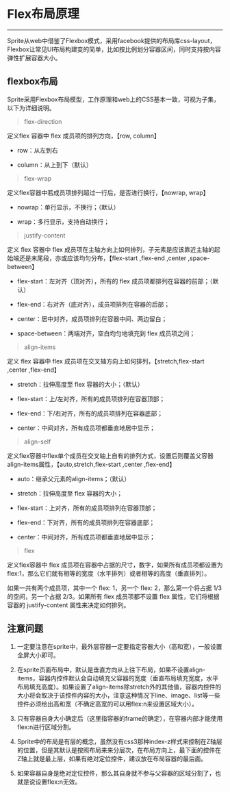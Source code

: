<h1>Flex布局原理</h1>

----------

Sprite从web中借鉴了Flexbox模式，采用facebook提供的布局库css-layout，Flexbox让常见UI布局构建变的简单，比如按比例划分容器区间，同时支持按内容弹性扩展容器大小。  

## flexbox布局

Sprite采用Flexbox布局模型，工作原理和web上的CSS基本一致，可视为子集，以下为详细说明。  

> flex-direction  

定义flex 容器中 flex 成员项的排列方向，【row, column】  

- row：从左到右  

- column：从上到下（默认）  


> flex-wrap  

定义flex容器中若成员项排列超过一行后，是否进行换行，【nowrap, wrap】  

- nowrap：单行显示，不换行；（默认）  

- wrap：多行显示，支持自动换行；  


> justify-content

定义 flex 容器中 flex 成员项在主轴方向上如何排列，子元素是应该靠近主轴的起始端还是末尾段，亦或应该均匀分布，【flex-start ,flex-end ,center ,space-between】  

- flex-start：左对齐（顶对齐），所有的 flex 成员项都排列在容器的前部；（默认）  

- flex-end：右对齐（底对齐），成员项排列在容器的后部；  

- center：居中对齐，成员项排列在容器中间、两边留白；  

- space-between：两端对齐，空白均匀地填充到 flex 成员项之间；


> align-items  

定义 flex 容器中 flex 成员项在交叉轴方向上如何排列，【stretch,flex-start ,center ,flex-end】  

- stretch：拉伸高度至 flex 容器的大小；（默认）  

- flex-start：上/左对齐，所有的成员项排列在容器顶部；  

 - flex-end：下/右对齐，所有的成员项排列在容器底部；  

-  center：中间对齐，所有成员项都垂直地居中显示；



> align-self  

定义flex容器中flex单个成员在交叉轴上自有的排列方式，设置后则覆盖父容器align-items属性，【auto,stretch,flex-start ,center ,flex-end】
-   auto：继承父元素的align-items；（默认）  

-   stretch：拉伸高度至 flex 容器的大小；  
 
-   flex-start：上对齐，所有的成员项排列在容器顶部；  

-   flex-end：下对齐，所有的成员项排列在容器底部；  

-   center：中间对齐，所有成员项都垂直地居中显示；  


> flex  

定义flex容器中 flex 成员项在容器中占据的尺寸，数字，如果所有成员项都设置为 flex:1，那么它们就有相等的宽度（水平排列）或者相等的高度（垂直排列）。  

如果一共有两个成员项，其中一个 flex: 1，另一个 flex: 2，那么第一个将占据 1/3 的空间，另一个占据 2/3。如果所有 flex 成员项都不设置 flex 属性，它们将根据容器的 justify-content 属性来决定如何排列。


## 注意问题

1.	一定要注意在sprite中，最外层容器一定要指定容器大小（高和宽），一般设置全屏大小即可。  

2.	在sprite页面布局中，默认是垂直方向从上往下布局，如果不设置align-items，容器内控件默认会自动填充父容器的宽度（垂直布局填充宽度，水平布局填充高度）。如果设置了align-items除stretch外的其他值，容器内控件的大小将会取决于该控件内容的大小，注意这种情况下line、image、list等一些控件必须给出高和宽（不确定高宽的可以用flex:n来设置区域大小）。  

3.	只有容器自身大小确定后（这里指容器的frame的确定），在容器内部才能使用flex:n进行区域分割。  

4.	Sprite中的布局是有层的概念，虽然没有css3那种index-z样式来控制在Z轴层的位置，但是其默认是按照布局来来分层次，在布局方向上，最下面的控件在Z轴上就是最上层，如果有绝对定位控件，建议放在布局容器的最后面。  

5.	如果容器自身是绝对定位控件，那么其自身就不参与父容器的区域分割了，也就是说设置flex:n无效。  
